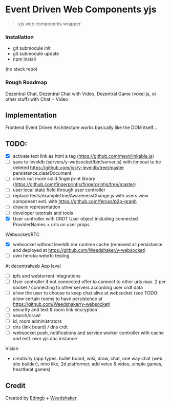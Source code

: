 # Event Driven Web Components yjs

> yjs web components wrapper


### Installation

- git submodule init
- git submodule update
- npm install

(no stack repo)

### Rough Roadmap

Dezentral Chat, Dezentral Chat with Video, Dezentral Game (voxel.js, or other stuff) with Chat + Video

## Implementation

Frontend Event Driven Architecture works basically like the DOM itself...

## TODO:

- [x] activate text link as html a tag (https://github.com/meyt/linkable.js)
- [ ] save to leveldb (servers/y-websocket/bin/server.js) with timeout to be deleted https://github.com/yjs/y-leveldb/tree/master persistence.clearDocument
- [ ] check out more solid fingerprint library (https://github.com/fingerprintjs/fingerprintjs/tree/master)
- [ ] user local state field through user controller
- [ ] replace tests/exampleOne/AwarenessChange.js with users view component evtl. with https://github.com/feross/p2p-graph
- [ ] draw.io representation
- [ ] developer tutorials and tools
- [x] User controller with CRDT User object including connected ProviderNames + urls on user props

Websocket/RTC
- [x] websocket without leveldb nor runtime cache (removed all persistance and deployed at https://github.com/Weedshaker/y-websocket)
- [ ] own heroku webrtc testing

At decentralweb App level
- [ ] ipfs and webtorrent integrations
- [ ] User controller if not connected offer to connect to other urls max. 2 per socket / connecting to other servers according user crdt data
- [ ] allow the user to choose to keep chat alive at websocket (see TODO: allow certain rooms to have persistence at https://github.com/Weedshaker/y-websocket)
- [ ] security and text & room link encryption 
- [ ] search/crawl
- [ ] id, room administrators
- [ ] dns (link board) / dns crdt
- [ ] websocket push, notifications and service worker controller with cache and evtl. own yjs doc instance

Vision
- creativity (app types: bullet board, wiki, draw, chat, one way chat (web site builder), miro like, 2d platformer, add voice & video, simple games, heartbeat games)



## Credit

Created by [Edmgb](https://github.com/Edmgb) + [Weedshaker](https://github.com/Weedshaker)
